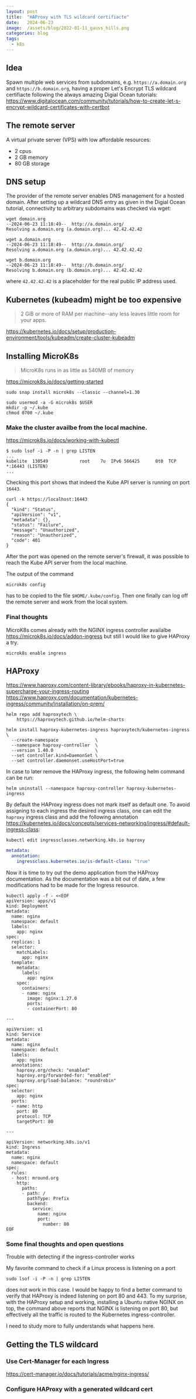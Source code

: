 ```yaml
---
layout: post
title:  "HAProxy with TLS wildcard certifiacte"
date:   2024-06-23
image:  /assets/blog/2022-01-11_gauss_hills.png
categories: blog
tags:
  - k8s
---
```



## Idea

Spawn multiple web services from subdomains,
e.g. `https://a.domain.org` and `https://b.domain.org`,
having a proper Let's Encrypt TLS wildcard certifiacte 
following the always amazing Digial Ocean tutorials:
<https://www.digitalocean.com/community/tutorials/how-to-create-let-s-encrypt-wildcard-certificates-with-certbot>


## The remote server

A virtual private server (VPS) with low affordable resources:
- 2 cpus
- 2 GB memory
- 80 GB storage

## DNS setup

The provider of the remote server enables DNS management for a hosted domain.
After setting up a wildcard DNS entry as given in the Digial Ocean tutorial,
connectivity to arbitrary subdomains was checked via wget:
```
wget domain.org
--2024-06-23 11:18:49--  http://a.domain.org/
Resolving a.domain.org (a.domain.org)... 42.42.42.42

wget a.domain.org
--2024-06-23 11:18:49--  http://a.domain.org/
Resolving a.domain.org (a.domain.org)... 42.42.42.42

wget b.domain.org
--2024-06-23 11:18:49--  http://b.domain.org/
Resolving b.domain.org (b.domain.org)... 42.42.42.42
```
where `42.42.42.42` is a placeholder for the real public IP address used.


## Kubernetes (kubeadm) might be too expensive

> 2 GiB or more of RAM per machine--any less leaves little room for your apps.

<https://kubernetes.io/docs/setup/production-environment/tools/kubeadm/create-cluster-kubeadm>

## Installing MicroK8s

> MicroK8s runs in as little as 540MB of memory

<https://microk8s.io/docs/getting-started>

```
sudo snap install microk8s --classic --channel=1.30

sudo usermod -a -G microk8s $USER
mkdir -p ~/.kube
chmod 0700 ~/.kube
```


### Make the cluster availbe from the local machine.

<https://microk8s.io/docs/working-with-kubectl>

```
$ sudo lsof -i -P -n | grep LISTEN
...
kubelite  130549            root    7u  IPv6 566425      0t0  TCP *:16443 (LISTEN)
...
```
Checking this port shows that indeed the Kube API server is running on port `16443`.
```
curl -k https://localhost:16443
{
  "kind": "Status",
  "apiVersion": "v1",
  "metadata": {},
  "status": "Failure",
  "message": "Unauthorized",
  "reason": "Unauthorized",
  "code": 401
}
```
After the port was opened on the remote server's firewall,
it was possible to reach the Kube API server from the local machine.

The output of the command
```
microk8s config
```
has to be copied to the file `$HOME/.kube/config`.
Then one finally can log off the remote server and work from the local system.


### Final thoughts

MicroK8s comes already with the NGINX ingress controller availalbe
<https://microk8s.io/docs/addon-ingress>
but still I would like to give HAProxy a try.
```
microk8s enable ingress
```

## HAProxy

<https://www.haproxy.com/content-library/ebooks/haproxy-in-kubernetes-supercharge-your-ingress-routing>
<https://www.haproxy.com/documentation/kubernetes-ingress/community/installation/on-prem/>

```
helm repo add haproxytech \
    https://haproxytech.github.io/helm-charts
```




```
helm install haproxy-kubernetes-ingress haproxytech/kubernetes-ingress \
  --create-namespace              \
  --namespace haproxy-controller  \
  --version 1.40.0                \
  --set controller.kind=DaemonSet \
  --set controller.daemonset.useHostPort=true
```

In case to later remove the HAProxy ingress,
the following helm command can be run:
```
helm uninstall --namespace haproxy-controller haproxy-kubernetes-ingress
```

By default the HAProxy ingress does not mark itself as default one.
To avoid assigning to each ingress the desired ingress class,
one can edit the `haproxy` ingress class and add the following annotation
<https://kubernetes.io/docs/concepts/services-networking/ingress/#default-ingress-class>:
```
kubectl edit ingressclasses.networking.k8s.io haproxy
```
```yaml
metadata:
  annotation:
    ingressclass.kubernetes.io/is-default-class: "true"
```

Now it is time to try out the demo application from the HAProxy documentation.
As the documentation was a bit out of date,
a few modifications had to be made for the Ingress resource.
```
kubectl apply -f - <<EOF
apiVersion: apps/v1
kind: Deployment
metadata:
  name: nginx
  namespace: default
  labels:
    app: nginx
spec:
  replicas: 1
  selector:
    matchLabels:
      app: nginx
  template:
    metadata:
      labels:
        app: nginx
    spec:
      containers:
      - name: nginx
        image: nginx:1.27.0
        ports:
        - containerPort: 80

---

apiVersion: v1
kind: Service
metadata:
  name: nginx
  namespace: default
  labels:
    app: nginx
  annotations:
    haproxy.org/check: "enabled"
    haproxy.org/forwarded-for: "enabled"
    haproxy.org/load-balance: "roundrobin"
spec:
  selector:
    app: nginx
  ports:
  - name: http
    port: 80
    protocol: TCP
    targetPort: 80

---

apiVersion: networking.k8s.io/v1
kind: Ingress
metadata:
  name: nginx
  namespace: default
spec:
  rules:
  - host: mround.org
    http:
      paths:
      - path: /
        pathType: Prefix
        backend:
          service:
            name: nginx
            port:
              number: 80
EOF
```

### Some final thoughts and open questions

Trouble with detecting if the ingress-controller works

My favorite command to check if a Linux process is listening on a port
```
sudo lsof -i -P -n | grep LISTEN
```
does not work in this case.
I would be happy to find a better command to verify that HAProxy is indeed listening on port 80 and 443.
To my surprise,
with the HAProxy setup and working,
installing a Ubuntu native NGINX on top,
the command above reports that NGINX is listening on port 80,
but effectively all the traffic is routed to the Kubernetes ingress-controller.

I need to study more to fully understands what happens here.


## Getting the TLS wildcard

### Use Cert-Manager for each Ingress

<https://cert-manager.io/docs/tutorials/acme/nginx-ingress/>

### Configure HAProxy with a generated wildcard cert

